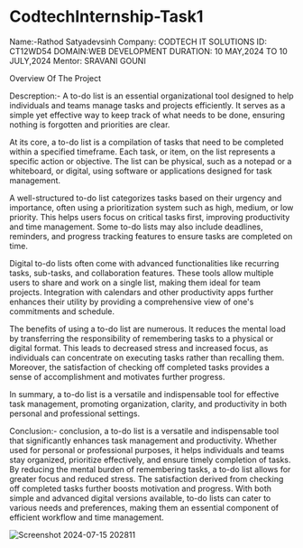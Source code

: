 # CodtechInternship-Task1
Name:-Rathod Satyadevsinh
Company: CODTECH IT SOLUTIONS
ID: CT12WD54
DOMAIN:WEB DEVELOPMENT
DURATION: 10 MAY,2024 TO 10 JULY,2024
Mentor: SRAVANI GOUNI

Overview Of The Project 

Descreption:-
A to-do list is an essential organizational tool designed to help individuals and teams manage tasks and projects efficiently. It serves as a simple yet effective way to keep track of what needs to be done, ensuring nothing is forgotten and priorities are clear.

At its core, a to-do list is a compilation of tasks that need to be completed within a specified timeframe. Each task, or item, on the list represents a specific action or objective. The list can be physical, such as a notepad or a whiteboard, or digital, using software or applications designed for task management.

A well-structured to-do list categorizes tasks based on their urgency and importance, often using a prioritization system such as high, medium, or low priority. This helps users focus on critical tasks first, improving productivity and time management. Some to-do lists may also include deadlines, reminders, and progress tracking features to ensure tasks are completed on time.

Digital to-do lists often come with advanced functionalities like recurring tasks, sub-tasks, and collaboration features. These tools allow multiple users to share and work on a single list, making them ideal for team projects. Integration with calendars and other productivity apps further enhances their utility by providing a comprehensive view of one's commitments and schedule.

The benefits of using a to-do list are numerous. It reduces the mental load by transferring the responsibility of remembering tasks to a physical or digital format. This leads to decreased stress and increased focus, as individuals can concentrate on executing tasks rather than recalling them. Moreover, the satisfaction of checking off completed tasks provides a sense of accomplishment and motivates further progress.

In summary, a to-do list is a versatile and indispensable tool for effective task management, promoting organization, clarity, and productivity in both personal and professional settings.

Conclusion:- conclusion, a to-do list is a versatile and indispensable tool that significantly enhances task management and productivity. Whether used for personal or professional purposes, it helps individuals and teams stay organized, prioritize effectively, and ensure timely completion of tasks. By reducing the mental burden of remembering tasks, a to-do list allows for greater focus and reduced stress. The satisfaction derived from checking off completed tasks further boosts motivation and progress. With both simple and advanced digital versions available, to-do lists can cater to various needs and preferences, making them an essential component of efficient workflow and time management.


![Screenshot 2024-07-15 202811](https://github.com/user-attachments/assets/35198f80-c519-4db1-8e47-f0ff4fac0dc9)
